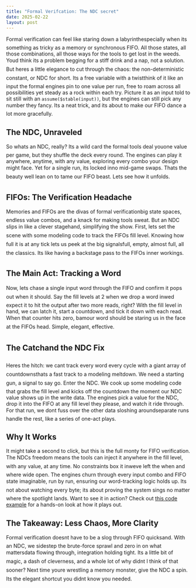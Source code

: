 ```yaml
---
title: "Formal Verifcation: The NDC secret"
date: 2025-02-22
layout: post
---
```


Formal verification can feel like staring down a labyrinthespecially when its something as tricky as a memory or synchronous FIFO. All those states, all those combinations, all those ways for the tools to get lost in the weeds. Youd think its a problem begging for a stiff drink and a nap, not a solution. But heres a little elegance to cut through the chaos: the non-deterministic constant, or NDC for short. Its a free variable with a twistthink of it like an input the formal engines pin to one value per run, free to roam across all possibilities yet steady as a rock within each try. Picture it as an input told to sit still with an `assume($stable(input))`, but the engines can still pick any number they fancy. Its a neat trick, and its about to make our FIFO dance a lot more gracefully.

## The NDC, Unraveled

So whats an NDC, really? Its a wild card the formal tools deal youone value per game, but they shuffle the deck every round. The engines can play it anywhere, anytime, with any value, exploring every combo your design might face. Yet for a single run, its locked inno mid-game swaps. Thats the beauty well lean on to tame our FIFO beast. Lets see how it unfolds.

## FIFOs: The Verification Headache

Memories and FIFOs are the divas of formal verificationbig state spaces, endless value combos, and a knack for making tools sweat. But an NDC slips in like a clever stagehand, simplifying the show. First, lets set the scene with some modeling code to track the FIFOs fill level. Knowing how full it is at any tick lets us peek at the big signalsfull, empty, almost full, all the classics. Its like having a backstage pass to the FIFOs inner workings.

## The Main Act: Tracking a Word

Now, lets chase a single input word through the FIFO and confirm it pops out when it should. Say the fill levels at 2 when we drop a word inwed expect it to hit the output after two more reads, right? With the fill level in hand, we can latch it, start a countdown, and tick it down with each read. When that counter hits zero, bamour word should be staring us in the face at the FIFOs head. Simple, elegant, effective.

## The Catchand the NDC Fix

Heres the hitch: we cant track every word every cycle with a giant array of countdownsthats a fast track to a modeling meltdown. We need a starting gun, a signal to say go. Enter the NDC. We cook up some modeling code that grabs the fill level and kicks off the countdown the moment our NDC value shows up in the write data. The engines pick a value for the NDC, drop it into the FIFO at any fill level they please, and watch it ride through. For that run, we dont fuss over the other data sloshing aroundseparate runs handle the rest, like a series of one-act plays.

## Why It Works

It might take a second to click, but this is the full monty for FIFO verification. The NDCs freedom means the tools can inject it anywhere in the fill level, with any value, at any time. No constraints box it inweve left the when and where wide open. The engines churn through every input combo and FIFO state imaginable, run by run, ensuring our word-tracking logic holds up. Its not about watching every byte; its about proving the system sings no matter where the spotlight lands. Want to see it in action? Check out [this code example](https://github.com/TheGreatGitsby/rtl_blocks/tree/main/sync_fifo/formal) for a hands-on look at how it plays out.

## The Takeaway: Less Chaos, More Clarity

Formal verification doesnt have to be a slog through FIFO quicksand. With an NDC, we sidestep the brute-force sprawl and zero in on what mattersdata flowing through, integration holding tight. Its a little bit of magic, a dash of cleverness, and a whole lot of why didnt I think of that sooner? Next time youre wrestling a memory monster, give the NDC a spin. Its the elegant shortcut you didnt know you needed.
